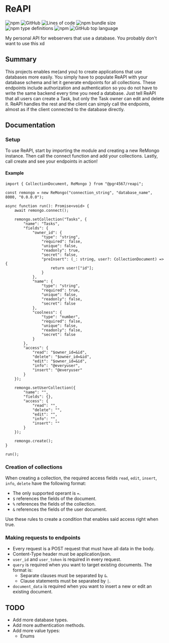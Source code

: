 # ReAPI

![npm](https://img.shields.io/npm/v/@pgr4567/reapi)
![GitHub](https://img.shields.io/github/license/pgr4567/ReAPI)
![Lines of code](https://img.shields.io/tokei/lines/github/pgr4567/ReAPI)
![npm bundle size](https://img.shields.io/bundlephobia/min/@pgr4567/reapi)
![npm type definitions](https://img.shields.io/npm/types/@pgr4567/reapi)
![npm](https://img.shields.io/npm/dw/@pgr4567/reapi)
![GitHub top language](https://img.shields.io/github/languages/top/pgr4567/ReAPI)

My personal API for webservers that use a database. You probably don't want to use this xd

## Summary
This projects enables me(and you) to create applications that use databases more easily. You simply have to populate ReAPI with your database schema and let it generate endpoints for all collections. These endpoints include authorization and authentication so you do not have to write the same backend every time you need a database. Just tell ReAPI that all users can create a Task, but only the Task owner can edit and delete it. ReAPI handles the rest and the client can simply call the endpoints, almost as if the client connected to the database directly.

## Documentation
### Setup
To use ReAPI, start by importing the module and creating a new ReMongo instance. Then call the connect function and add your collections. Lastly, call create and see your endpoints in action!
#### Example
```
import { CollectionDocument, ReMongo } from "@pgr4567/reapi";

const remongo = new ReMongo("connection_string", "database_name", 8000, "0.0.0.0");

async function run(): Promise<void> {
    await remongo.connect();

    remongo.setCollection("Tasks", {
        "name": "Tasks",
        "fields": {
            "owner_id": {
                "type": "string",
                "required": false,
                "unique": false,
                "readonly": true,
                "secret": false,
                "preInsert": (_: string, user?: CollectionDocument) => {
                    return user!["id"];
                }
            },
            "name": {
                "type": "string",
                "required": true,
                "unique": false,
                "readonly": false,
                "secret": false
            },
            "coolness": {
                "type": "number",
                "required": false,
                "unique": false,
                "readonly": false,
                "secret": false
            }
        },
        "access": {
            "read": "$owner_id=&id",
            "delete": "$owner_id=&id",
            "edit": "$owner_id=&id",
            "info": "@everyuser",
            "insert": "@everyuser"
        }
    });
    
    remongo.setUserCollection({
        "name": "",
        "fields": {},
        "access": {
            "read": "",
            "delete": "",
            "edit": "",
            "info": "",
            "insert": ""
        }
    });

    remongo.create();
}

run();
```
### Creation of collections
When creating a collection, the required access fields `read`, `edit`, `insert`, `info`, `delete` have the following format:
- The only supported operant is `=`.
- `$` references the fields of the document.
- `%` references the fields of the collection.
- `&` references the fields of the user document.

Use these rules to create a condition that enables said access right when true.

### Making requests to endpoints
- Every request is a POST request that must have all data in the body.
- Content-Type header must be application/json.
- `user_id` and `user_token` is required in every request.
- `query` is required when you want to target existing documents. The format is: 
    - Separate clauses must be separated by `&`.
    - Clause statements must be separated by `|`.
- `document_data` is required when you want to insert a new or edit an existing document.

## TODO
- Add more database types.
- Add more authentication methods.
- Add more value types:
  - Enums